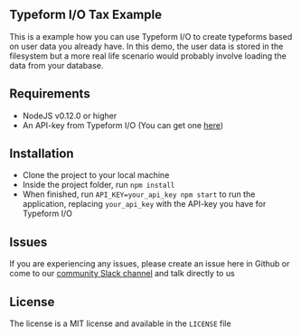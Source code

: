 ## Typeform I/O Tax Example

This is a example how you can use Typeform I/O to create typeforms based on
user data you already have. In this demo, the user data is stored in the filesystem
but a more real life scenario would probably involve loading the data from your
database.



## Requirements

* NodeJS v0.12.0 or higher
* An API-key from Typeform I/O (You can get one [here](http://docs.typeform.io/v0.1/page/signup))


## Installation

* Clone the project to your local machine
* Inside the project folder, run `npm install`
* When finished, run `API_KEY=your_api_key npm start` to run the application, replacing `your_api_key` with the API-key you have for Typeform I/O

## Issues

If you are experiencing any issues, please create an issue here in Github or
come to our [community Slack channel](http://docs.typeform.io/v0.1/page/slack-invite) and talk directly to us

## License

The license is a MIT license and available in the `LICENSE` file
